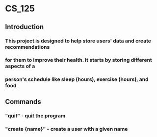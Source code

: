 # CS_125

## Introduction
### This project is designed to help store users' data and create recommendations
### for them to improve their health. It starts by storing different aspects of a
### person's schedule like sleep (hours), exercise (hours), and food

## Commands
### "quit" - quit the program
### "create {name}" - create a user with a given name